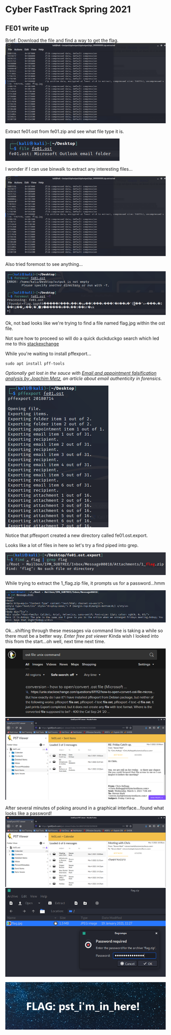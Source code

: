 # Cyber FastTrack Spring 2021
## FE01 write up

Brief: Download the file and find a way to get the flag.
![](https://github.com/eching11/ctfs/blob/main/images/FE01%20binwalk.PNG)

Extract fe01.ost from fe01.zip and see what file type it is.

![](https://github.com/eching11/ctfs/blob/main/images/FE01%20file%20type.PNG)

I wonder if I can use binwalk to extract any interesting files...

![](https://github.com/eching11/ctfs/blob/main/images/FE01%20binwalk.PNG)

Also tried foremost to see anything...

![](https://github.com/eching11/ctfs/blob/main/images/FE01%20foremost%20output.PNG)

Ok, not bad looks like we're trying to find a file named flag.jpg within the ost file.

Not sure how to proceed so will do a quick duckduckgo search which led me to this [stackexchange](https://unix.stackexchange.com/questions/611112/how-to-open-convert-ost-file-microsoft-outlook-email-folder-on-linux)

While you're waiting to install pffexport...
```
sudo apt install pff-tools
```

*Optionally get lost in the sauce with [Email and appointment falsification analysis by Joachim Metz](https://github.com/libyal/documentation/blob/main/PFF%20forensics%20-%20e-mail%20and%20appoinment%20falsification%20analysis.pdf), an article about email authenticity in forensics.*

![](https://github.com/eching11/ctfs/blob/main/images/FE01%20pffexport.PNG)

Notice that pffexport created a new directory called fe01.ost.export.

Looks like a lot of files in here so let's try a find piped into grep.

![](https://github.com/eching11/ctfs/blob/main/images/FE01%20find%20flag%20in%20export.PNG)

While trying to extract the 1_flag.zip file, it prompts us for a password...hmm

![](https://github.com/eching11/ctfs/blob/main/images/FE01%20password%20hint%20to%20extract%201_flag%20zip.PNG)

Ok...shifting through these messages via command line is taking a while so there must be a better way. *Enter free pst viewer* Kinda wish I looked into this from the start...oh well, next time next time.

![](https://github.com/eching11/ctfs/blob/main/images/FE01%20duckduckgo.PNG)
![](https://github.com/eching11/ctfs/blob/main/images/FE01%20pst%20viewer.PNG)

After several minutes of poking around in a graphical interface...found what looks like a password!
![](https://github.com/eching11/ctfs/blob/main/images/FE01%20zip%20password.PNG)
![](https://github.com/eching11/ctfs/blob/main/images/FE01%20flag%20password.PNG)

![](https://github.com/eching11/ctfs/blob/main/images/FE01%20flag.PNG)
